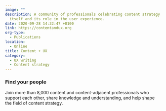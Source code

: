 ```yaml
---
image: ""
description: A community of professionals celebrating content strategy, content
  itself and its role in the user experience.
date: 2020-09-28 14:32:47 +0100
link: https://contentandux.org
org-type:
  - Publications
location:
  - Online
title: Content + UX
category:
  - UX writing
  - Content strategy
---
```

### Find your people

Join more than 8,000 content and content-adjacent professionals who support each other, share knowledge and understanding, and help shape the field of content strategy.